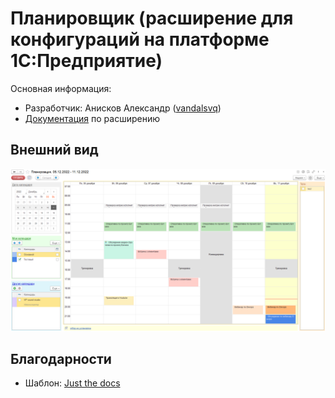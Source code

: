 # Планировщик (расширение для конфигураций на платформе 1С:Предприятие)

Основная информация:

- Разработчик: Анисков Александр ([vandalsvq](https://github.com/vandalsvq))
- [Документация](https://vandalsvq.github.io/scheduler/) по расширению

## Внешний вид

![Основная страница](./img/main_page.png)

## Благодарности

- Шаблон: [Just the docs](https://just-the-docs.github.io/just-the-docs)
